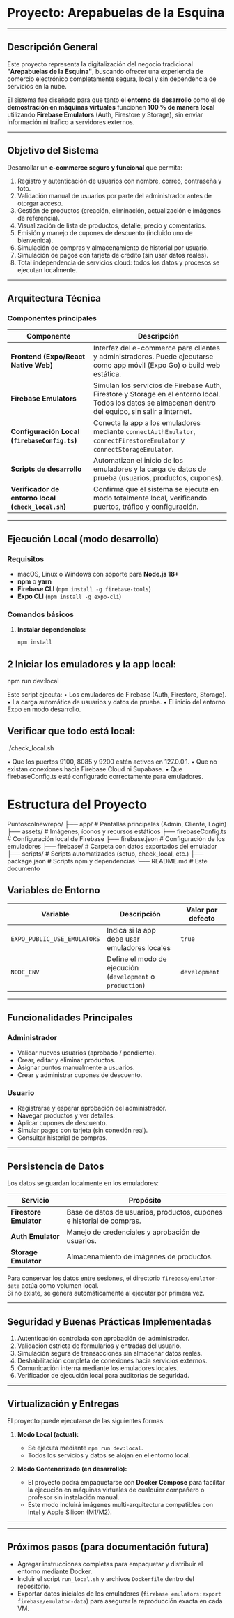 # Proyecto: Arepabuelas de la Esquina  



---

## Descripción General
Este proyecto representa la digitalización del negocio tradicional **"Arepabuelas de la Esquina"**, buscando ofrecer una experiencia de comercio electrónico completamente segura, local y sin dependencia de servicios en la nube.  

El sistema fue diseñado para que tanto el **entorno de desarrollo** como el de **demostración en máquinas virtuales** funcionen **100 % de manera local** utilizando **Firebase Emulators** (Auth, Firestore y Storage), sin enviar información ni tráfico a servidores externos.

---

## Objetivo del Sistema
Desarrollar un **e-commerce seguro y funcional** que permita:

1. Registro y autenticación de usuarios con nombre, correo, contraseña y foto.  
2. Validación manual de usuarios por parte del administrador antes de otorgar acceso.  
3. Gestión de productos (creación, eliminación, actualización e imágenes de referencia).  
4. Visualización de lista de productos, detalle, precio y comentarios.  
5. Emisión y manejo de cupones de descuento (incluido uno de bienvenida).  
6. Simulación de compras y almacenamiento de historial por usuario.  
7. Simulación de pagos con tarjeta de crédito (sin usar datos reales).  
8. Total independencia de servicios cloud: todos los datos y procesos se ejecutan localmente.

---

## Arquitectura Técnica

### Componentes principales

| Componente | Descripción |
|-------------|--------------|
| **Frontend (Expo/React Native Web)** | Interfaz del e-commerce para clientes y administradores. Puede ejecutarse como app móvil (Expo Go) o build web estática. |
| **Firebase Emulators** | Simulan los servicios de Firebase Auth, Firestore y Storage en el entorno local. Todos los datos se almacenan dentro del equipo, sin salir a Internet. |
| **Configuración Local (`firebaseConfig.ts`)** | Conecta la app a los emuladores mediante `connectAuthEmulator`, `connectFirestoreEmulator` y `connectStorageEmulator`. |
| **Scripts de desarrollo** | Automatizan el inicio de los emuladores y la carga de datos de prueba (usuarios, productos, cupones). |
| **Verificador de entorno local (`check_local.sh`)** | Confirma que el sistema se ejecuta en modo totalmente local, verificando puertos, tráfico y configuración. |

---

## Ejecución Local (modo desarrollo)

### Requisitos
- macOS, Linux o Windows con soporte para **Node.js 18+**
- **npm** o **yarn**
- **Firebase CLI** (`npm install -g firebase-tools`)
- **Expo CLI** (`npm install -g expo-cli`)

### Comandos básicos

1. **Instalar dependencias:**
   ```bash
   npm install


  ## 2 Iniciar los emuladores y la app local:
  npm run dev:local

  Este script ejecuta:
	•	Los emuladores de Firebase (Auth, Firestore, Storage).
	•	La carga automática de usuarios y datos de prueba.
	•	El inicio del entorno Expo en modo desarrollo.

  ## Verificar que todo está local:
  ./check_local.sh


  •	Que los puertos 9100, 8085 y 9200 estén activos en 127.0.0.1.
	•	Que no existan conexiones hacia Firebase Cloud ni Supabase.
	•	Que firebaseConfig.ts esté configurado correctamente para emuladores.


# Estructura del Proyecto


Puntoscolnewrepo/
├── app/                       # Pantallas principales (Admin, Cliente, Login)
├── assets/                    # Imágenes, íconos y recursos estáticos
├── firebaseConfig.ts          # Configuración local de Firebase
├── firebase.json              # Configuración de los emuladores
├── firebase/                  # Carpeta con datos exportados del emulador
├── scripts/                   # Scripts automatizados (setup, check_local, etc.)
├── package.json               # Scripts npm y dependencias
└── README.md                  # Este documento

## Variables de Entorno

| Variable | Descripción | Valor por defecto |
|-----------|--------------|------------------|
| `EXPO_PUBLIC_USE_EMULATORS` | Indica si la app debe usar emuladores locales | `true` |
| `NODE_ENV` | Define el modo de ejecución (`development` o `production`) | `development` |

---

## Funcionalidades Principales

### Administrador
- Validar nuevos usuarios (aprobado / pendiente).  
- Crear, editar y eliminar productos.  
- Asignar puntos manualmente a usuarios.  
- Crear y administrar cupones de descuento.

### Usuario
- Registrarse y esperar aprobación del administrador.  
- Navegar productos y ver detalles.  
- Aplicar cupones de descuento.  
- Simular pagos con tarjeta (sin conexión real).  
- Consultar historial de compras.

---

## Persistencia de Datos
Los datos se guardan localmente en los emuladores:

| Servicio | Propósito |
|-----------|------------|
| **Firestore Emulator** | Base de datos de usuarios, productos, cupones e historial de compras. |
| **Auth Emulator** | Manejo de credenciales y aprobación de usuarios. |
| **Storage Emulator** | Almacenamiento de imágenes de productos. |

Para conservar los datos entre sesiones, el directorio `firebase/emulator-data` actúa como volumen local.  
Si no existe, se genera automáticamente al ejecutar por primera vez.

---

## Seguridad y Buenas Prácticas Implementadas

1. Autenticación controlada con aprobación del administrador.  
2. Validación estricta de formularios y entradas del usuario.  
3. Simulación segura de transacciones sin almacenar datos reales.  
4. Deshabilitación completa de conexiones hacia servicios externos.  
5. Comunicación interna mediante los emuladores locales.  
6. Verificador de ejecución local para auditorías de seguridad.

---

## Virtualización y Entregas

El proyecto puede ejecutarse de las siguientes formas:

1. **Modo Local (actual):**
   - Se ejecuta mediante `npm run dev:local`.
   - Todos los servicios y datos se alojan en el entorno local.

2. **Modo Contenerizado (en desarrollo):**
   - El proyecto podrá empaquetarse con **Docker Compose** para facilitar la ejecución en máquinas virtuales de cualquier compañero o profesor sin instalación manual.  
   - Este modo incluirá imágenes multi-arquitectura compatibles con Intel y Apple Silicon (M1/M2).

---

---

## Próximos pasos (para documentación futura)
- Agregar instrucciones completas para empaquetar y distribuir el entorno mediante Docker.  
- Incluir el script `run_local.sh` y archivos `Dockerfile` dentro del repositorio.  
- Exportar datos iniciales de los emuladores (`firebase emulators:export firebase/emulator-data`) para asegurar la reproducción exacta en cada VM.

   
